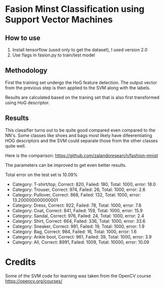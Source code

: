 # Fasion Minst Classification using Support Vector Machines

## How to use
1. Install tensorflow (used only to get the dataset), I used version 2.0
2. Use flags in fasion.py to train/test model

## Methodology
First the training set undergo the HoG feature detection. The output vector from the previous step is then applied to the SVM along with the labels.

Results are calculated based on the traning set that is also first transformed using HoG descriptor.

## Results

This classifier turns out to be quite good compared even compared to the NN's. Some classes like shoes and bags most likely have difeerentiating HOG descriptors and the SVM could separate those from the other classes quite well.

Here is the comparison:
https://github.com/zalandoresearch/fashion-mnist

The parameters can be improved to get even better results.

Total error on the test set is 10.09%

* Category: T-shirt/top, Correct: 820, Failed: 180, Total: 1000, error: 18.0
* Category: Trouser, Correct: 974, Failed: 26, Total: 1000, error: 2.6
* Category: Pullover, Correct: 868, Failed: 132, Total: 1000, error: 13.200000000000001
* Category: Dress, Correct: 922, Failed: 78, Total: 1000, error: 7.8
* Category: Coat, Correct: 841, Failed: 159, Total: 1000, error: 15.9
* Category: Sandal, Correct: 976, Failed: 24, Total: 1000, error: 2.4
* Category: Shirt, Correct: 664, Failed: 336, Total: 1000, error: 33.6
* Category: Sneaker, Correct: 981, Failed: 19, Total: 1000, error: 1.9
* Category: Bag, Correct: 984, Failed: 16, Total: 1000, error: 1.6
* Category: Ankle boot, Correct: 961, Failed: 39, Total: 1000, error: 3.9
* Category: All, Correct: 8991, Failed: 1009, Total: 10000, error: 10.09

# Credits
Some of the SVM code for learning was taken from the OpenCV course
https://opencv.org/courses/
